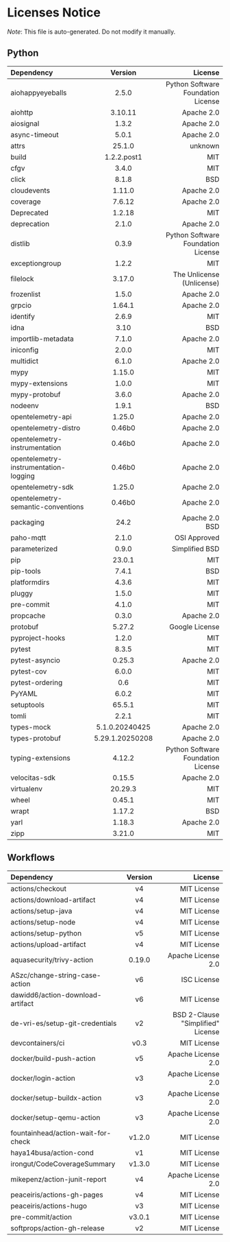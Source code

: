 # Licenses Notice
*Note*: This file is auto-generated. Do not modify it manually.
## Python
| Dependency | Version | License |
|:-----------|:-------:|--------:|
|aiohappyeyeballs|2.5.0|Python Software Foundation License|
|aiohttp|3.10.11|Apache 2.0|
|aiosignal|1.3.2|Apache 2.0|
|async-timeout|5.0.1|Apache 2.0|
|attrs|25.1.0|unknown|
|build|1.2.2.post1|MIT|
|cfgv|3.4.0|MIT|
|click|8.1.8|BSD|
|cloudevents|1.11.0|Apache 2.0|
|coverage|7.6.12|Apache 2.0|
|Deprecated|1.2.18|MIT|
|deprecation|2.1.0|Apache 2.0|
|distlib|0.3.9|Python Software Foundation License|
|exceptiongroup|1.2.2|MIT|
|filelock|3.17.0|The Unlicense (Unlicense)|
|frozenlist|1.5.0|Apache 2.0|
|grpcio|1.64.1|Apache 2.0|
|identify|2.6.9|MIT|
|idna|3.10|BSD|
|importlib-metadata|7.1.0|Apache 2.0|
|iniconfig|2.0.0|MIT|
|multidict|6.1.0|Apache 2.0|
|mypy|1.15.0|MIT|
|mypy-extensions|1.0.0|MIT|
|mypy-protobuf|3.6.0|Apache 2.0|
|nodeenv|1.9.1|BSD|
|opentelemetry-api|1.25.0|Apache 2.0|
|opentelemetry-distro|0.46b0|Apache 2.0|
|opentelemetry-instrumentation|0.46b0|Apache 2.0|
|opentelemetry-instrumentation-logging|0.46b0|Apache 2.0|
|opentelemetry-sdk|1.25.0|Apache 2.0|
|opentelemetry-semantic-conventions|0.46b0|Apache 2.0|
|packaging|24.2|Apache 2.0<br/>BSD|
|paho-mqtt|2.1.0|OSI Approved|
|parameterized|0.9.0|Simplified BSD|
|pip|23.0.1|MIT|
|pip-tools|7.4.1|BSD|
|platformdirs|4.3.6|MIT|
|pluggy|1.5.0|MIT|
|pre-commit|4.1.0|MIT|
|propcache|0.3.0|Apache 2.0|
|protobuf|5.27.2|Google License|
|pyproject-hooks|1.2.0|MIT|
|pytest|8.3.5|MIT|
|pytest-asyncio|0.25.3|Apache 2.0|
|pytest-cov|6.0.0|MIT|
|pytest-ordering|0.6|MIT|
|PyYAML|6.0.2|MIT|
|setuptools|65.5.1|MIT|
|tomli|2.2.1|MIT|
|types-mock|5.1.0.20240425|Apache 2.0|
|types-protobuf|5.29.1.20250208|Apache 2.0|
|typing-extensions|4.12.2|Python Software Foundation License|
|velocitas-sdk|0.15.5|Apache 2.0|
|virtualenv|20.29.3|MIT|
|wheel|0.45.1|MIT|
|wrapt|1.17.2|BSD|
|yarl|1.18.3|Apache 2.0|
|zipp|3.21.0|MIT|
## Workflows
| Dependency | Version | License |
|:-----------|:-------:|--------:|
|actions/checkout|v4|MIT License|
|actions/download-artifact|v4|MIT License|
|actions/setup-java|v4|MIT License|
|actions/setup-node|v4|MIT License|
|actions/setup-python|v5|MIT License|
|actions/upload-artifact|v4|MIT License|
|aquasecurity/trivy-action|0.19.0|Apache License 2.0|
|ASzc/change-string-case-action|v6|ISC License|
|dawidd6/action-download-artifact|v6|MIT License|
|de-vri-es/setup-git-credentials|v2|BSD 2-Clause "Simplified" License|
|devcontainers/ci|v0.3|MIT License|
|docker/build-push-action|v5|Apache License 2.0|
|docker/login-action|v3|Apache License 2.0|
|docker/setup-buildx-action|v3|Apache License 2.0|
|docker/setup-qemu-action|v3|Apache License 2.0|
|fountainhead/action-wait-for-check|v1.2.0|MIT License|
|haya14busa/action-cond|v1|MIT License|
|irongut/CodeCoverageSummary|v1.3.0|MIT License|
|mikepenz/action-junit-report|v4|Apache License 2.0|
|peaceiris/actions-gh-pages|v4|MIT License|
|peaceiris/actions-hugo|v3|MIT License|
|pre-commit/action|v3.0.1|MIT License|
|softprops/action-gh-release|v2|MIT License|
